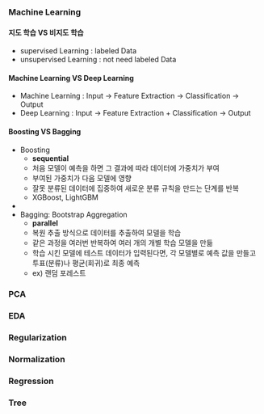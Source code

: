 ### Machine Learning

#### 지도 학습 VS 비지도 학습

- supervised Learning : labeled Data
- unsupervised Learning : not need labeled Data

#### Machine Learning VS Deep Learning

- Machine Learning : Input -> Feature Extraction -> Classification -> Output
- Deep Learning : Input -> Feature Extraction + Classification -> Output

#### Boosting VS Bagging

- Boosting
    - **sequential**
    - 처음 모델이 예측을 하면 그 결과에 따라 데이터에 가중치가 부여
    - 부여된 가중치가 다음 모델에 영향
    - 잘못 분류된 데이터에 집중하여 새로운 분류 규칙을 만드는 단계를 반복
    - XGBoost, LightGBM
- 
- Bagging: Bootstrap Aggregation
    - **parallel**
    - 복원 추출 방식으로 데이터를 추출하여 모델을 학습
    - 같은 과정을 여러번 반복하여 여러 개의 개별 학습 모델을 만듦
    - 학습 시킨 모델에 테스트 데이터가 입력된다면, 각 모델별로 예측 값을 만들고 투표(분류)나 평균(회귀)로 최종 예측
    - ex) 랜덤 포레스트

### PCA

### EDA

### Regularization

### Normalization

### Regression

### Tree